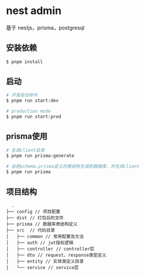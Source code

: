 # nest admin
基于 nestjs，prisma，postgresql 

## 安装依赖

```bash
$ pnpm install
```

## 启动

```bash
# 开发启动命令
$ pnpm run start:dev

# production mode
$ pnpm run start:prod
```

## prisma使用
```bash
# 生成client目录
$ pnpm run prisma:generate
 
# 会把schema.prisma定义的表结构生成到数据库、并生成client
$ pnpm run prisma
```

## 项目结构
```
  .
├── config // 项目配置
├── dist // 打包后的文件
├── prisma // 数据库表结构定义
├── src  // 代码目录
│   ├── common // 常用配置及方法
│   ├── auth // jwt授权逻辑
│   ├── controller // controller层
│   ├── dto // request、response类型定义
│   ├── entity // 实体类定义目录
│   └── service // service层
```
